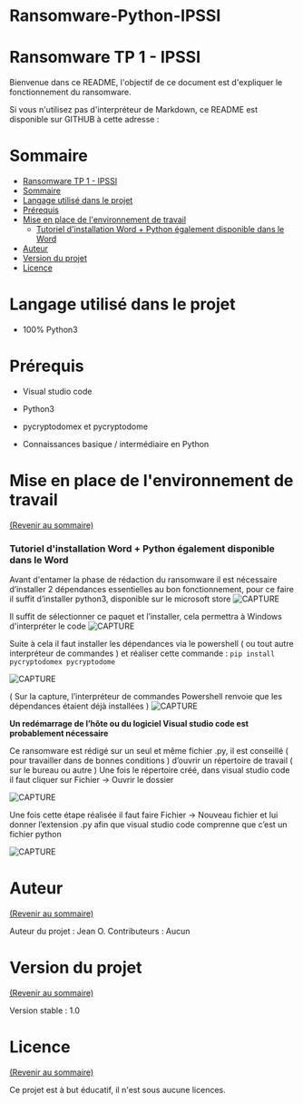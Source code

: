 # Ransomware-Python-IPSSI


# Ransomware TP 1 - IPSSI
Bienvenue dans ce README, l'objectif de ce document est d'expliquer le fonctionnement du ransomware.

Si vous n'utilisez pas d'interpréteur de Markdown, ce README est disponible sur GITHUB à cette adresse : 

  # Sommaire
- [Ransomware TP 1 - IPSSI](#ransomware-tp-1---ipssi)
- [Sommaire](#sommaire)
- [Langage utilisé dans le projet](#langage-utilisé-dans-le-projet)
- [Prérequis](#prérequis)
- [Mise en place de l'environnement de travail](#mise-en-place-de-lenvironnement-de-travail)
    - [Tutoriel d'installation Word + Python également disponible dans le Word](#tutoriel-dinstallation-word--python-également-disponible-dans-le-word)
- [Auteur](#auteur)
- [Version du projet](#version-du-projet)
- [Licence](#licence)

# Langage utilisé dans le projet

- 100% Python3

# Prérequis
- Visual studio code

- Python3

- pycryptodomex et pycryptodome

- Connaissances basique / intermédiaire en Python

# Mise en place de l'environnement de travail

  [(Revenir au sommaire)](#sommaire)

### Tutoriel d'installation Word + Python également disponible dans le Word

Avant d'entamer la phase de rédaction du ransomware il est nécessaire d’installer 2 dépendances essentielles au bon fonctionnement, pour ce faire il suffit d’installer python3, disponible sur le microsoft store
![CAPTURE](https://zupimages.net/up/22/48/byrb.png)

Il suffit de sélectionner ce paquet et l’installer, cela permettra à Windows d'interpréter le code
![CAPTURE](https://zupimages.net/up/22/48/7dub.png)

Suite à cela il faut installer les dépendances via le powershell ( ou tout autre interpréteur de commandes ) et réaliser cette commande :
`pip install pycryptodomex pycryptodome`

![CAPTURE](https://zupimages.net/up/22/48/rw8d.png)

( Sur la capture, l’interpréteur de commandes Powershell renvoie que les dépendances étaient déjà installées )
![CAPTURE](https://zupimages.net/up/22/48/gwyh.png)

**Un redémarrage de l’hôte ou du logiciel Visual studio code est probablement nécessaire**

Ce ransomware est rédigé sur un seul et même fichier .py, il est conseillé ( pour travailler dans de bonnes conditions ) d’ouvrir un répertoire de travail ( sur le bureau ou autre )
Une fois le répertoire créé, dans visual studio code il faut cliquer sur Fichier → Ouvrir le dossier

![CAPTURE](https://zupimages.net/up/22/48/yo0l.png)

Une fois cette étape réalisée il faut faire Fichier → Nouveau fichier et lui donner l’extension .py afin que visual studio code comprenne que c’est un fichier python

![CAPTURE](https://zupimages.net/up/22/48/xe6a.png)
  
# Auteur
  [(Revenir au sommaire)](#sommaire)

Auteur du projet : Jean O.
Contributeurs : Aucun

# Version du projet
  [(Revenir au sommaire)](#sommaire)

Version stable : 1.0

# Licence
  [(Revenir au sommaire)](#sommaire)
  
Ce projet est à but éducatif, il n'est sous aucune licences.
